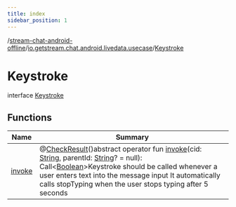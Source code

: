 ```yaml
---
title: index
sidebar_position: 1
---
```

/[stream-chat-android-offline](../../index.md)/[io.getstream.chat.android.livedata.usecase](../index.md)/[Keystroke](index.md)  
  
  
  
# Keystroke  
interface [Keystroke](index.md)  
  
## Functions  
  
|  Name |  Summary | 
|---|---|
| <a name="io.getstream.chat.android.livedata.usecase/Keystroke/invoke/#kotlin.String#kotlin.String?/PointingToDeclaration/"></a>[invoke](invoke.md)| <a name="io.getstream.chat.android.livedata.usecase/Keystroke/invoke/#kotlin.String#kotlin.String?/PointingToDeclaration/"></a>@[CheckResult](https://developer.android.com/reference/kotlin/androidx/annotation/CheckResult.html)()abstract operator fun [invoke](invoke.md)(cid: [String](https://kotlinlang.org/api/latest/jvm/stdlib/kotlin/-string/index.html), parentId: [String](https://kotlinlang.org/api/latest/jvm/stdlib/kotlin/-string/index.html)? = null): Call&lt;[Boolean](https://kotlinlang.org/api/latest/jvm/stdlib/kotlin/-boolean/index.html)&gt;Keystroke should be called whenever a user enters text into the message input It automatically calls stopTyping when the user stops typing after 5 seconds|

